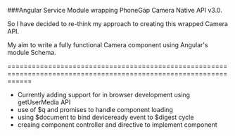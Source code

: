 ###Angular Service Module wrapping PhoneGap Camera Native API v3.0.

So I have decided to re-think my approach to creating this wrapped Camera API.

My aim to write a fully functional Camera component using Angular's module Schema.

==================================================================================================================

+ Currently adding support for in browser development using getUserMedia API
+ use of $q and promises to handle component loading
+ using $document to bind deviceready event to $digest cycle
+ creaing component controller and directive to implement component 
